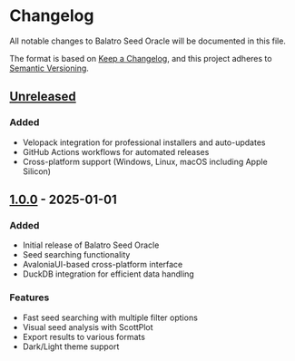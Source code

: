 # Changelog

All notable changes to Balatro Seed Oracle will be documented in this file.

The format is based on [Keep a Changelog](https://keepachangelog.com/en/1.0.0/),
and this project adheres to [Semantic Versioning](https://semver.org/spec/v2.0.0.html).

## [Unreleased]

### Added
- Velopack integration for professional installers and auto-updates
- GitHub Actions workflows for automated releases
- Cross-platform support (Windows, Linux, macOS including Apple Silicon)

## [1.0.0] - 2025-01-01

### Added
- Initial release of Balatro Seed Oracle
- Seed searching functionality
- AvaloniaUI-based cross-platform interface
- DuckDB integration for efficient data handling

### Features
- Fast seed searching with multiple filter options
- Visual seed analysis with ScottPlot
- Export results to various formats
- Dark/Light theme support

[Unreleased]: https://github.com/OptimusPi/BalatroSeedOracle/compare/v1.0.0...HEAD
[1.0.0]: https://github.com/OptimusPi/BalatroSeedOracle/releases/tag/v1.0.0
